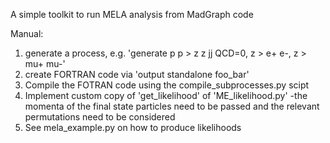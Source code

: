 A simple toolkit to run MELA analysis from MadGraph code

Manual:

1) generate a process, e.g. 'generate p p > z z jj QCD=0, z > e+ e-, z > mu+ mu-'
2) create FORTRAN code via 'output standalone foo_bar'
3) Compile the FOTRAN code using the compile_subprocesses.py scipt
4) Implement custom copy of 'get_likelihood' of 'ME_likelihood.py'
    -the momenta of the final state particles need to be passed and the relevant permutations need to be considered
5) See mela_example.py on how to produce likelihoods 
 

